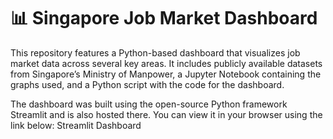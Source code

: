 # 📊 Singapore Job Market Dashboard

This repository features a Python-based dashboard that visualizes job market data across several key areas. It includes publicly available datasets from Singapore’s Ministry of Manpower, a Jupyter Notebook containing the graphs used, and a Python script with the code for the dashboard.

The dashboard was built using the open-source Python framework Streamlit and is also hosted there. You can view it in your browser using the link below:
Streamlit Dashboard
